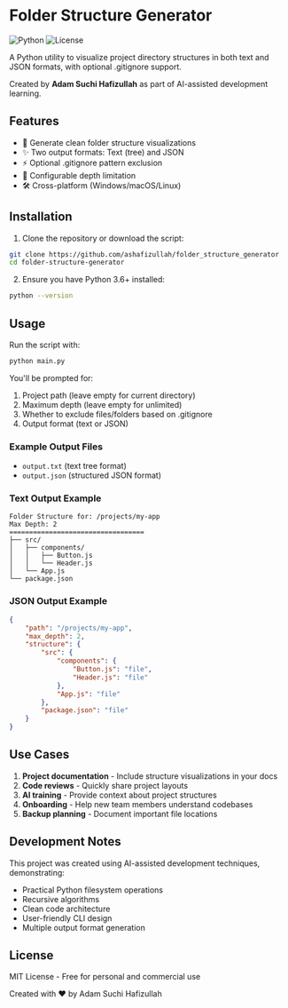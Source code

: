 # Folder Structure Generator

![Python](https://img.shields.io/badge/python-3670A0?style=for-the-badge&logo=python&logoColor=ffdd54)
![License](https://img.shields.io/badge/license-MIT-blue)

A Python utility to visualize project directory structures in both text and JSON formats, with optional .gitignore support.

Created by **Adam Suchi Hafizullah** as part of AI-assisted development learning.

## Features

- 📂 Generate clean folder structure visualizations
- ✨ Two output formats: Text (tree) and JSON
- ⚡ Optional .gitignore pattern exclusion
- 🎯 Configurable depth limitation
- 🛠️ Cross-platform (Windows/macOS/Linux)

## Installation

1. Clone the repository or download the script:
```bash
git clone https://github.com/ashafizullah/folder_structure_generator
cd folder-structure-generator
```

2. Ensure you have Python 3.6+ installed:
```bash
python --version
```

## Usage

Run the script with:
```bash
python main.py
```

You'll be prompted for:
1. Project path (leave empty for current directory)
2. Maximum depth (leave empty for unlimited)
3. Whether to exclude files/folders based on .gitignore
4. Output format (text or JSON)

### Example Output Files
* `output.txt` (text tree format)
* `output.json` (structured JSON format)

### Text Output Example
```
Folder Structure for: /projects/my-app
Max Depth: 2
==================================
├── src/
│   ├── components/
│   │   ├── Button.js
│   │   └── Header.js
│   └── App.js
└── package.json
```

### JSON Output Example
```json
{
    "path": "/projects/my-app",
    "max_depth": 2,
    "structure": {
        "src": {
            "components": {
                "Button.js": "file",
                "Header.js": "file"
            },
            "App.js": "file"
        },
        "package.json": "file"
    }
}
```

## Use Cases

1. **Project documentation** - Include structure visualizations in your docs
2. **Code reviews** - Quickly share project layouts
3. **AI training** - Provide context about project structures
4. **Onboarding** - Help new team members understand codebases
5. **Backup planning** - Document important file locations

## Development Notes

This project was created using AI-assisted development techniques, demonstrating:
* Practical Python filesystem operations
* Recursive algorithms
* Clean code architecture
* User-friendly CLI design
* Multiple output format generation

## License

MIT License - Free for personal and commercial use

Created with ❤️ by Adam Suchi Hafizullah
